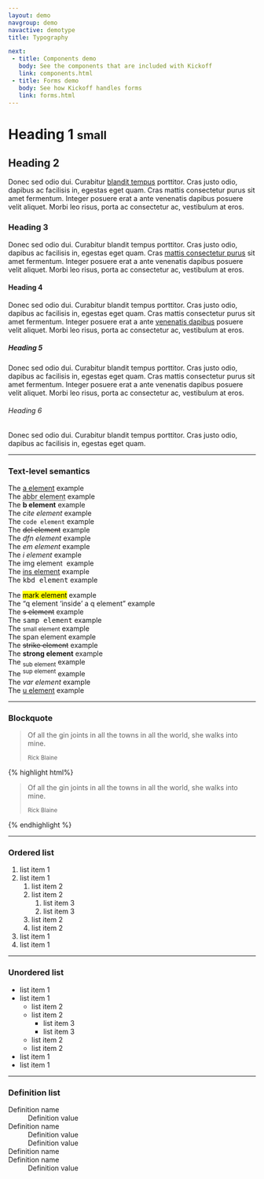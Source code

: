 ```yaml
---
layout: demo
navgroup: demo
navactive: demotype
title: Typography

next:
 - title: Components demo
   body: See the components that are included with Kickoff
   link: components.html
 - title: Forms demo
   body: See how Kickoff handles forms
   link: forms.html
---
```

<h1>Heading 1 <small>small</small></h1>
<h2>Heading 2</h2>
<p>Donec sed odio dui. Curabitur <a href="">blandit tempus</a> porttitor. Cras justo odio, dapibus ac facilisis in, egestas eget quam. Cras mattis consectetur purus sit amet fermentum. Integer posuere erat a ante venenatis dapibus posuere velit aliquet. Morbi leo risus, porta ac consectetur ac, vestibulum at eros.</p>
<h3>Heading 3</h3>
<p>Donec sed odio dui. Curabitur blandit tempus porttitor. Cras justo odio, dapibus ac facilisis in, egestas eget quam. Cras <a href="">mattis consectetur purus</a> sit amet fermentum. Integer posuere erat a ante venenatis dapibus posuere velit aliquet. Morbi leo risus, porta ac consectetur ac, vestibulum at eros.</p>
<h4>Heading 4</h4>
<p>Donec sed odio dui. Curabitur blandit tempus porttitor. Cras justo odio, dapibus ac facilisis in, egestas eget quam. Cras mattis consectetur purus sit amet fermentum. Integer posuere erat a ante <a href="">venenatis dapibus</a> posuere velit aliquet. Morbi leo risus, porta ac consectetur ac, vestibulum at eros.</p>
<h5>Heading 5</h5>
<p>Donec sed odio dui. Curabitur blandit tempus porttitor. Cras justo odio, dapibus ac facilisis in, egestas eget quam. Cras mattis consectetur purus sit amet fermentum. Integer posuere erat a ante venenatis dapibus posuere velit aliquet. Morbi leo risus, porta ac consectetur ac, vestibulum at eros.</p>
<h6>Heading 6</h6>
<p>Donec sed odio dui. Curabitur blandit tempus porttitor. Cras justo odio, dapibus ac facilisis in, egestas eget quam.</p>

<hr>

<h3>Text-level semantics</h3>

<div class="row">
	<div class="span6 col">
		<p>
			The <a href="#">a element</a> example<br>
			The <abbr title="Title text">abbr element</abbr> example<br>
			The <b>b element</b> example<br>
			The <cite>cite element</cite> example<br>
			The <code>code element</code> example<br>
			The <del>del element</del> example<br>
			The <dfn>dfn element</dfn> example<br>
			The <em>em element</em> example<br>
			The <i>i element</i> example<br>
			The img element <img src="http://placekitten.com/16/16" alt=""> example<br>
			The <ins>ins element</ins> example<br>
			The <kbd>kbd element</kbd> example
		</p>
	</div>
	<div class="span6 col">
		<p>
			The <mark>mark element</mark> example<br>
			The <q>q element <q>inside</q> a q element</q> example <br>
			The <s>s element</s> example<br>
			The <samp>samp element</samp> example<br>
			The <small>small element</small> example<br>
			The <span>span element</span> example<br>
			The <strike>strike element</strike> example<br>
			The <strong>strong element</strong> example<br>
			The <sub>sub element</sub> example<br>
			The <sup>sup element</sup> example<br>
			The <var>var element</var> example<br>
			The <u>u element</u> example
		</p>
	</div>
</div>

<hr>

<div class="demo">
	<div class="demo-visual">
		<h3>Blockquote</h3>
		<blockquote>
			<p>Of all the gin joints in all the towns in all the world, she walks into mine.</p>
			<small>Rick Blaine</small>
		</blockquote>
	</div>
	<div class="demo-code">
{% highlight html%}
<blockquote>
	<p>Of all the gin joints in all the towns in all the world, she walks into mine.</p>
	<small>Rick Blaine</small>
</blockquote>
{% endhighlight %}
	</div>
</div>

<hr>

<h3>Ordered list</h3>

<ol class="normal">
	<li>list item 1</li>
	<li>list item 1
	<ol>
		<li>list item 2</li>
		<li>list item 2
		<ol>
			<li>list item 3</li>
			<li>list item 3</li>
		</ol>
		</li>
		<li>list item 2</li>
		<li>list item 2</li>
	</ol>
	</li>
	<li>list item 1</li>
	<li>list item 1</li>
</ol>

<hr>

<h3>Unordered list</h3>

<ul class="normal">
	<li>list item 1</li>
	<li>list item 1
	<ul>
		<li>list item 2</li>
		<li>list item 2
		<ul>
			<li>list item 3</li>
			<li>list item 3</li>
		</ul>
		</li>
		<li>list item 2</li>
		<li>list item 2</li>
	</ul>
	</li>
	<li>list item 1</li>
	<li>list item 1</li>
</ul>

<hr>

<h3>Definition list</h3>

<dl>
	<dt>Definition name</dt>
	<dd>Definition value</dd>
	<dt>Definition name</dt>
	<dd>Definition value</dd>
	<dd>Definition value</dd>
	<dt>Definition name</dt>
	<dt>Definition name</dt>
	<dd>Definition value</dd>
</dl>
